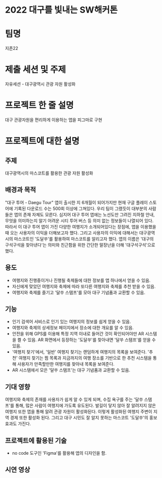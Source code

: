 # 2022 대구를 빛내는 SW해커톤

# 팀명

지존22

# 제출 세션 및 주제

자유세션 - 대구광역시 관광 자원 활성화

# 프로젝트 한 줄 설명

대구 관광자원을 편리하게 이용하는 앱을 피그마로 구현

# 프로젝트에 대한 설명

## 주제

대구광역시의 마스코트를 활용한 관광 자원 활성화
  
## 배경과 목적

"대구 투어 - Daegu Tour" 앱이 출시한 지 6개월이 되어가지만 현재 구글 플레이 스토어에 기록된 다운로드 수는 500회 이상에 그쳐있다. 우리 팀이 그랬듯이 대부분의 사람들은 앱의 존재 자체도 모른다. 심지어 대구 투어 앱에는 노선도만 그려진 지하철 안내, 무엇을 의미하는지 알기 어려운 시티 투어 버스 등 의미 없는 정보들이 나열되어 있다. 따라서 이 대구 투어 앱이 가진 다양한 여행지가 소개되어있다는 장점에, 앱을 이용했을 때 오는 사용자의 이익을 더해보고자 했다. 그리고 사용자의 이익에 대해서는 대구광역시의 마스코트인 '도달쑤'를 활용하여 마스코트를 알리고자 했다. 앱의 이름은 '대구의 구석구석을 찾아낸다'는 의미와 친근함을 위한 간단한 말장난을 더해 '대구석구석'으로 했다.

## 용도

- 여행지와 진행중이거나 진행될 축제들에 대한 정보를 앱 하나에서 얻을 수 있음.
- 자신에게 맞았던 여행지와 축제에 따라 또다른 여행지와 축제를 추천 받을 수 있음.
- 여행지와 축제를 즐기고 '달쑤 스탬프'를 모아 대구 기념품과 교환할 수 있음.

## 기능
  
- 인기 검색어 서비스로 인기 있는 여행지의 정보를 쉽게 얻을 수 있음.
- 여행지와 축제의 상세정보 페이지에서 장소에 대한 개요를 알 수 있음.
- 안전을 위해 GPS를 이용해 특정 지역 이내로 들어간 것이 확인되어야만 AR 시스템을 켤 수 있음. AR 화면에서 등장하는 '도달쑤'를 찾아내면 '달쑤 스탬프'를 얻을 수 있음.
- '여행치 찾기'에서, '일반' 여행지 찾기는 랜덤하게 여행지의 목록을 보여준다. '추천' 여행지 찾기는 찜 목록과 지금까지의 여행 장소를 기반으로 한 추천 시스템을 통해 사용자가 만족할만한 여행지를 찾아내 목록을 보여준다.
- AR 시스템에서 모은 '달쑤 스탬프'는 대구 기념품과 교환할 수 있음.

## 기대 영향

여행지와 축제의 존재를 사용자가 쉽게 알 수 있게 되며, 수집 욕구를 주는 '달쑤 스탬프'를 통해, 많은 사람이 여행지에 가도록 유도된다. 발길이 닿지 않아 잘 알려지지 않은 여행지 또한 앱을 통해 알려 관광 자원이 활성화된다. 이렇게 활성화된 여행지 주변이 지역 경제 또한 활성화 된다. 그리고 대구 시민도 잘 알지 못하는 마스코트 '도달쑤'의 홍보효과도 가진다.
  
## 프로젝트에 활용된 기술
- no code 도구인 'Figma'를 활용해 앱의 디자인을 함.

## 시연 영상
